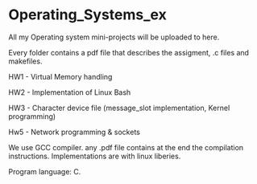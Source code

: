 # Operating_Systems_ex
All my Operating system mini-projects will be uploaded to here.

Every folder contains a pdf file that describes the assigment, .c files and makefiles.

HW1 - Virtual Memory handling

HW2 - Implementation of Linux Bash

HW3 - Character device file (message_slot implementation, Kernel programming)

Hw5 - Network programming & sockets

We use GCC compiler. any .pdf file contains at the end the compilation instructions.
Implementations are with linux liberies.

Program language: C.


